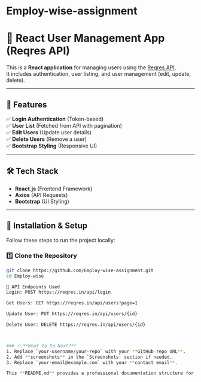 # Employ-wise-assignment

# 🚀 React User Management App (Reqres API)

This is a **React application** for managing users using the [Reqres API](https://reqres.in/).  
It includes authentication, user listing, and user management (edit, update, delete).  

---

## 📌 Features
✅ **Login Authentication** (Token-based)  
✅ **User List** (Fetched from API with pagination)  
✅ **Edit Users** (Update user details)  
✅ **Delete Users** (Remove a user)  
✅ **Bootstrap Styling** (Responsive UI)  

---

## 🛠️ Tech Stack
- **React.js** (Frontend Framework)  
- **Axios** (API Requests)  
- **Bootstrap** (UI Styling)  

---

## 📂 Installation & Setup
Follow these steps to run the project locally:

### 1️⃣ **Clone the Repository**
```sh
git clone https://github.com/Employ-wise-assignment.git
cd Employ-wise

🔗 API Endpoints Used
Login: POST https://reqres.in/api/login

Get Users: GET https://reqres.in/api/users?page=1

Update User: PUT https://reqres.in/api/users/{id}

Delete User: DELETE https://reqres.in/api/users/{id}



### 🔥 **What to Do Next?**
1. Replace `your-username/your-repo` with your **GitHub repo URL**.
2. Add **screenshots** in the `Screenshots` section if needed.
3. Replace `your-email@example.com` with your **contact email**.

This **README.md** provides a professional documentation structure for your GitHub project. Let me know if you need modifications! 🚀







